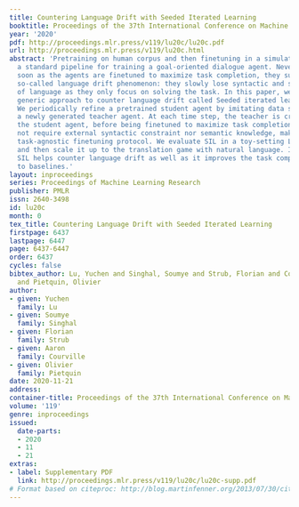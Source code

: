 ```yaml
---
title: Countering Language Drift with Seeded Iterated Learning
booktitle: Proceedings of the 37th International Conference on Machine Learning
year: '2020'
pdf: http://proceedings.mlr.press/v119/lu20c/lu20c.pdf
url: http://proceedings.mlr.press/v119/lu20c.html
abstract: 'Pretraining on human corpus and then finetuning in a simulator has become
  a standard pipeline for training a goal-oriented dialogue agent. Nevertheless, as
  soon as the agents are finetuned to maximize task completion, they suffer from the
  so-called language drift phenomenon: they slowly lose syntactic and semantic properties
  of language as they only focus on solving the task. In this paper, we propose a
  generic approach to counter language drift called Seeded iterated learning (SIL).
  We periodically refine a pretrained student agent by imitating data sampled from
  a newly generated teacher agent. At each time step, the teacher is created by copying
  the student agent, before being finetuned to maximize task completion. SIL does
  not require external syntactic constraint nor semantic knowledge, making it a valuable
  task-agnostic finetuning protocol. We evaluate SIL in a toy-setting Lewis Game,
  and then scale it up to the translation game with natural language. In both settings,
  SIL helps counter language drift as well as it improves the task completion compared
  to baselines.'
layout: inproceedings
series: Proceedings of Machine Learning Research
publisher: PMLR
issn: 2640-3498
id: lu20c
month: 0
tex_title: Countering Language Drift with Seeded Iterated Learning
firstpage: 6437
lastpage: 6447
page: 6437-6447
order: 6437
cycles: false
bibtex_author: Lu, Yuchen and Singhal, Soumye and Strub, Florian and Courville, Aaron
  and Pietquin, Olivier
author:
- given: Yuchen
  family: Lu
- given: Soumye
  family: Singhal
- given: Florian
  family: Strub
- given: Aaron
  family: Courville
- given: Olivier
  family: Pietquin
date: 2020-11-21
address: 
container-title: Proceedings of the 37th International Conference on Machine Learning
volume: '119'
genre: inproceedings
issued:
  date-parts:
  - 2020
  - 11
  - 21
extras:
- label: Supplementary PDF
  link: http://proceedings.mlr.press/v119/lu20c/lu20c-supp.pdf
# Format based on citeproc: http://blog.martinfenner.org/2013/07/30/citeproc-yaml-for-bibliographies/
---
```

